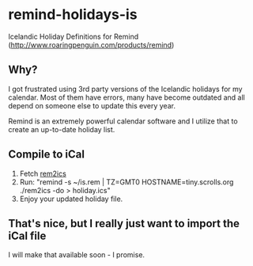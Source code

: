 remind-holidays-is
==================

Icelandic Holiday Definitions for Remind (http://www.roaringpenguin.com/products/remind)

## Why?

I got frustrated using 3rd party versions of the Icelandic holidays for my calendar. Most of them have errors, many have become outdated and all depend on someone else to update this every year.

Remind is an extremely powerful calendar software and I utilize that to create an up-to-date holiday list.

## Compile to iCal

1. Fetch [rem2ics](http://www.roaringpenguin.com/wiki/index.php/Rem2ics)
2. Run: "remind -s ~/is.rem | TZ=GMT0 HOSTNAME=tiny.scrolls.org ./rem2ics -do >  holiday.ics"
3. Enjoy your updated holiday file.

## That's nice, but I really just want to import the iCal file

I will make that available soon - I promise.
